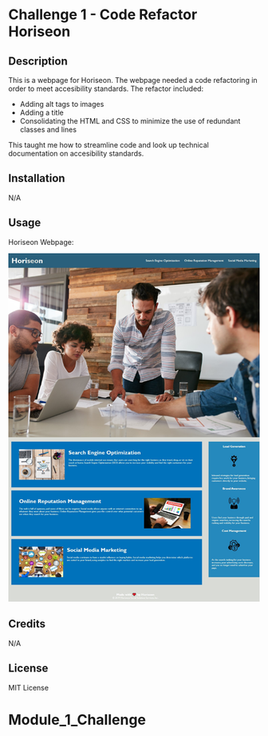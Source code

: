 # Challenge 1 - Code Refactor Horiseon

## Description

This is a webpage for Horiseon. The webpage needed a code refactoring in order to meet accesibility standards. The refactor included:
- Adding alt tags to images
- Adding a title
- Consolidating the HTML and CSS to minimize the use of redundant classes and lines

This taught me how to streamline code and look up technical documentation on accesibility standards.

## Installation

N/A

## Usage

Horiseon Webpage:

![Horiseon Screenshot](Develop/assets/images/screenshot.jpeg)

## Credits

N/A

## License

MIT License

# Module_1_Challenge
